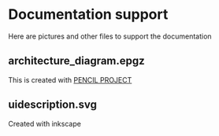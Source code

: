 # Documentation support

Here are pictures and other files to support the documentation

## architecture_diagram.epgz

This is created with [PENCIL PROJECT](https://pencil.evolus.vn/)

## uidescription.svg

Created with inkscape
